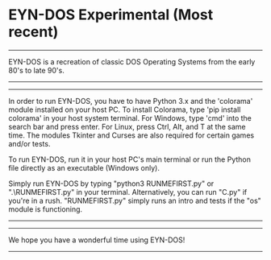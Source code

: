 # EYN-DOS Experimental (Most recent)

---

EYN-DOS is a recreation of classic DOS Operating Systems from the early 80's to late 90's.

---
---

In order to run EYN-DOS, you have to have Python 3.x and the 'colorama' module installed on your host PC. To install Colorama, type 'pip install colorama' in your host system terminal. For Windows, type 'cmd' into the search bar and press enter. For Linux, press Ctrl, Alt, and T at the same time.
The modules Tkinter and Curses are also required for certain games and/or tests.


To run EYN-DOS, run it in your host PC's main terminal or run the Python file directly as an executable (Windows only).

Simply run EYN-DOS by typing "python3 RUNMEFIRST.py" or ".\RUNMEFIRST.py" in your terminal. Alternatively, you can run "C.py" if you're in a rush. "RUNMEFIRST.py" simply runs an intro and tests if the "os" module is functioning.

---
---

We hope you have a wonderful time using EYN-DOS!

---
